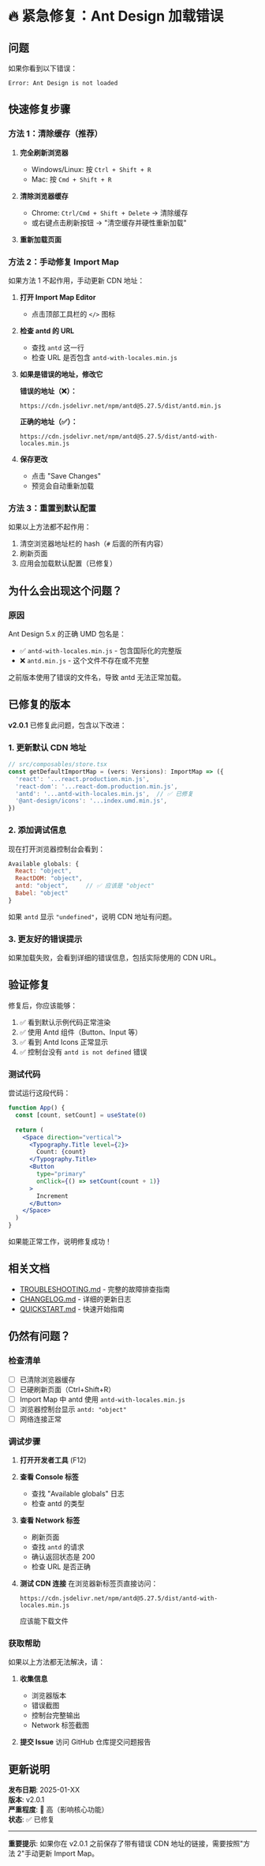 # 🔥 紧急修复：Ant Design 加载错误

## 问题

如果你看到以下错误：
```
Error: Ant Design is not loaded
```

## 快速修复步骤

### 方法 1：清除缓存（推荐）

1. **完全刷新浏览器**
   - Windows/Linux: 按 `Ctrl + Shift + R`
   - Mac: 按 `Cmd + Shift + R`

2. **清除浏览器缓存**
   - Chrome: `Ctrl/Cmd + Shift + Delete` → 清除缓存
   - 或右键点击刷新按钮 → "清空缓存并硬性重新加载"

3. **重新加载页面**

### 方法 2：手动修复 Import Map

如果方法 1 不起作用，手动更新 CDN 地址：

1. **打开 Import Map Editor**
   - 点击顶部工具栏的 `</>` 图标

2. **检查 antd 的 URL**
   - 查找 `antd` 这一行
   - 检查 URL 是否包含 `antd-with-locales.min.js`

3. **如果是错误的地址，修改它**
   
   **错误的地址（❌）：**
   ```
   https://cdn.jsdelivr.net/npm/antd@5.27.5/dist/antd.min.js
   ```
   
   **正确的地址（✅）：**
   ```
   https://cdn.jsdelivr.net/npm/antd@5.27.5/dist/antd-with-locales.min.js
   ```

4. **保存更改**
   - 点击 "Save Changes"
   - 预览会自动重新加载

### 方法 3：重置到默认配置

如果以上方法都不起作用：

1. 清空浏览器地址栏的 hash（`#` 后面的所有内容）
2. 刷新页面
3. 应用会加载默认配置（已修复）

## 为什么会出现这个问题？

### 原因

Ant Design 5.x 的正确 UMD 包名是：
- ✅ `antd-with-locales.min.js` - 包含国际化的完整版
- ❌ `antd.min.js` - 这个文件不存在或不完整

之前版本使用了错误的文件名，导致 antd 无法正常加载。

## 已修复的版本

**v2.0.1** 已修复此问题，包含以下改进：

### 1. 更新默认 CDN 地址

```typescript
// src/composables/store.tsx
const getDefaultImportMap = (vers: Versions): ImportMap => ({
  'react': '...react.production.min.js',
  'react-dom': '...react-dom.production.min.js',
  'antd': '...antd-with-locales.min.js',  // ✅ 已修复
  '@ant-design/icons': '...index.umd.min.js',
})
```

### 2. 添加调试信息

现在打开浏览器控制台会看到：
```javascript
Available globals: {
  React: "object",
  ReactDOM: "object", 
  antd: "object",     // ✅ 应该是 "object"
  Babel: "object"
}
```

如果 `antd` 显示 `"undefined"`，说明 CDN 地址有问题。

### 3. 更友好的错误提示

如果加载失败，会看到详细的错误信息，包括实际使用的 CDN URL。

## 验证修复

修复后，你应该能够：

1. ✅ 看到默认示例代码正常渲染
2. ✅ 使用 Antd 组件（Button、Input 等）
3. ✅ 看到 Antd Icons 正常显示
4. ✅ 控制台没有 `antd is not defined` 错误

### 测试代码

尝试运行这段代码：

```jsx
function App() {
  const [count, setCount] = useState(0)
  
  return (
    <Space direction="vertical">
      <Typography.Title level={2}>
        Count: {count}
      </Typography.Title>
      <Button 
        type="primary" 
        onClick={() => setCount(count + 1)}
      >
        Increment
      </Button>
    </Space>
  )
}
```

如果能正常工作，说明修复成功！

## 相关文档

- [TROUBLESHOOTING.md](./TROUBLESHOOTING.md) - 完整的故障排查指南
- [CHANGELOG.md](./CHANGELOG.md) - 详细的更新日志
- [QUICKSTART.md](./QUICKSTART.md) - 快速开始指南

## 仍然有问题？

### 检查清单

- [ ] 已清除浏览器缓存
- [ ] 已硬刷新页面（Ctrl+Shift+R）
- [ ] Import Map 中 antd 使用 `antd-with-locales.min.js`
- [ ] 浏览器控制台显示 `antd: "object"`
- [ ] 网络连接正常

### 调试步骤

1. **打开开发者工具** (F12)

2. **查看 Console 标签**
   - 查找 "Available globals" 日志
   - 检查 antd 的类型

3. **查看 Network 标签**
   - 刷新页面
   - 查找 `antd` 的请求
   - 确认返回状态是 200
   - 检查 URL 是否正确

4. **测试 CDN 连接**
   在浏览器新标签页直接访问：
   ```
   https://cdn.jsdelivr.net/npm/antd@5.27.5/dist/antd-with-locales.min.js
   ```
   应该能下载文件

### 获取帮助

如果以上方法都无法解决，请：

1. **收集信息**
   - 浏览器版本
   - 错误截图
   - 控制台完整输出
   - Network 标签截图

2. **提交 Issue**
   访问 GitHub 仓库提交问题报告

## 更新说明

**发布日期**: 2025-01-XX  
**版本**: v2.0.1  
**严重程度**: 🔴 高（影响核心功能）  
**状态**: ✅ 已修复

---

**重要提示**: 如果你在 v2.0.1 之前保存了带有错误 CDN 地址的链接，需要按照"方法 2"手动更新 Import Map。


